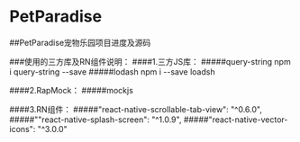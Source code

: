 # PetParadise
##PetParadise宠物乐园项目进度及源码

###使用的三方库及RN组件说明：
####1.三方JS库：
      #####query-string        npm i query-string --save
      #####lodash              npm i --save loadsh
    
####2.RapMock：
      #####mockjs  
      
####3.RN组件：
      #####"react-native-scrollable-tab-view": "^0.6.0",
      #####""react-native-splash-screen": "^1.0.9",
      #####"react-native-vector-icons": "^3.0.0"
